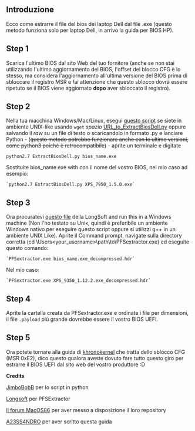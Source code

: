 ## Introduzione

Ecco come estrarre il file del bios dei laptop Dell dal file .exe (questo metodo funziona solo per laptop Dell, in arrivo la guida per BIOS HP).

## Step 1

Scarica l'ultimo BIOS dal sito Web del tuo fornitore (anche se non stai utilizzando l'ultimo aggiornamento del BIOS, l'offset del blocco CFG è lo stesso, ma considera l'aggiornamento all'ultima versione del BIOS prima di sbloccare il registro MSR e fai attenzione che questo sblocco dovrà essere ripetuto se il BIOS viene aggiornato **dopo** aver sbloccato il registro).

## Step 2
Nella tua macchina Windows/Mac/Linux, esegui [questo script](https://raw.githubusercontent.com/macos86/Guide_Forum_IT/master/ExtractDellBIOS.py) se siete in ambiente UNIX-like usando `wget` _spazio_ [URL_to_ExtractBiosDell.py](https://raw.githubusercontent.com/macos86/Estrazione-BIOS-da-exe/master/ExtractDellBIOS.py) oppure salvando il *raw* su un file di testo o scaricandolo in formato .py e lanciare Python - (~~questo metodo potrebbe funzionare anche con le ultime versioni, come python3 poiché è retrocompatibile~~) - aprite un terminale e digitate
 
 `python2.7 ExtractBiosDell.py bios_name.exe`

Sostituite bios_name.exe with con il nome del vostro BIOS, nel mio caso ad esempio: 


	`python2.7 ExtractBiosDell.py XPS_7950_1.5.0.exe`	 
	
## Step 3

Ora procuratevi [questo file](https://github.com/LongSoft/PFSExtractor/releases/download/0.1.0/PFSExtractor_0.1.0.zip) della LongSoft and run this in a Windows machine (Non l'ho testato su Unix, quindi è preferibile un ambiente Windows nativo per eseguire questo script oppure si utilizzi g++ in un ambiente UNIX Like). Aprite il Command prompt, navigate sulla directory corretta (cd \Users\<your_username>\path\to\PFSextractor.exe) ed eseguite questo comando:

	`PFSextractor.exe bios_name.exe_decompressed.hdr`

Nel mio caso:

	`PFSextractor.exe XPS_9350_1.12.2.exe_decompressed.hdr`

## Step 4

Aprite la cartella creata da PFSextractor.exe e ordinate i file per dimensioni, il file `.payload` più grande dovrebbe essere il vostro BIOS UEFI.

## Step 5

Ora potete tornare alla guida di [khronokernel](https://khronokernel-2.gitbook.io/opencore-vanilla-desktop-guide/extras/msr-lock) che tratta dello sblocco CFG (MSR 0xE2), dico questo qualora aveste dovuto fare tutto questo giro per estrarre il BIOS UEFI dal sito web del vostro produttore :D


**Credits**

[JimboBobB](https://forums.mydigitallife.net/members/jimbobobb.361587/) per lo script in python

[Longsoft](https://github.com/Longsoft) per PFSExtractor

[Il forum MacOS86](https://macos86.it) per aver messo a disposizione il loro repository

[A23SS4NDRO](https://www.macos86.it/profile/996-a23ss4ndro/) per aver scritto questa guida
